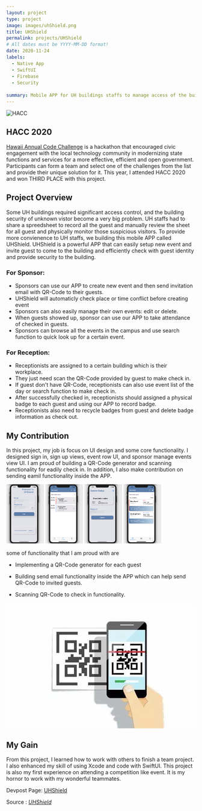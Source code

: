```yaml
---
layout: project
type: project
image: images/uhShield.png
title: UHShield
permalink: projects/UHShield
# All dates must be YYYY-MM-DD format!
date: 2020-11-24
labels:
  - Native App
  - SwiftUI
  - Firebase
  - Security

summary: Mobile APP for UH buildings staffs to manage access of the building.
---
```


<div class="ui big rounded images">
  <img class="ui image" src="https://hacc.hawaii.gov/wp-content/uploads/2020/03/Combined-Logos.png" alt="HACC">

</div>

## HACC 2020
<a href="https://hacc.hawaii.gov/">Hawaii Annual Code Challenge</a> is a hackathon that encouraged civic engagement with the local technology community in modernizing state functions and services for a more effective, efficient and open government. Participants can form a team and select one of the challenges from the list and provide their unique solution for it. This year, I attended HACC 2020 and won THIRD PLACE with this project.

## Project Overview

Some UH buildings required significant access control, and the building security of unknown vistor become a very big problem. UH staffs had to share a spreedsheet to record all the guest and manually review the sheet for all guest and physically monitor those suspicious visitors. To provide more convienence to UH staffs, we building this mobile APP called UHShield. UHShield is a powerful APP that can easily setup new event and invite guest to come to the building and efficiently check with guest identity and provide security to the building.
 
### For Sponsor:

   - Sponsors can use our APP to create new event and then send invitation email with QR-Code to their guests.
   - UHShield will automaticly check place or time conflict before creating event
   - Sponsors can also easily manage their own events: edit or delete. 
   - When guests showed up, sponsor can use our APP to take attendance of checked in guests.
   - Sponsors can browse all the events in the campus and use search function to quick look up for a certain event.
 
### For Reception:

   - Receptionists are assigned to a certain building which is their workplace.
   - They just need scan the QR-Code provided by guest to make check in.
   - If guest don't have QR-Code, receptionists can also use event list of the day or search function to make check in.
   - After successfully checked in, receptionists should assigned a physical badge to each guest and using our APP to record badge.
   - Receptionists also need to recycle badges from guest and delete badge information as check out.
   
   
## My Contribution

In this project, my job is focus on UI design and some core functionality. I designed sign in, sign up views, event row UI, and sponsor manage events view UI. I am proud of building a QR-Code generator and scanning functionality for eadily check in. In addition, I also make contribution on sending eamil functionality inside the APP.
<p float="left">
<img class="ui small image" src="../images/SignInUHSHield.png" alt="signIn" width="100">
<img class="ui small image" src="../images/MyEventUHShield.png" alt="my events" width="100">
<img class="ui small image" src="../images/BadgesUHShield.png" alt="badges" width="100">
  <img class="ui small image" src="../images/EventsUHShield.png" alt="events" width="100">
  </p>
  
  some of functionality that I am proud with are 
  - Implementing a QR-Code generator for each guest
  - Building send email functionality inside the APP which can help send QR-Code to invited guests.
   
  - Scanning QR-Code to check in functionality.
  
   <img class="ui small image" src="../images/scan.jpg" alt="scan">
  
## My Gain

  From this project, I learned how to work with others to finish a team project. I also enhanced my skill of using Xcode and code with SwiftUI. This project is also my first experience on attending a competition like event. It is my hornor to work with my wonderful teammates.
  
  
Devpost Page: <a href="https://devpost.com/software/uhshield">UHShield</a>

Source : <a href="https://github.com/HACC2020/Trigeeks"><i class="large github icon"> UHShield </a>

